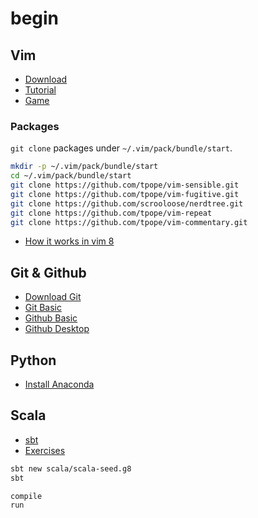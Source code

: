 # begin

## Vim

- [Download](https://www.vim.org/download.php)
- [Tutorial](http://www.openvim.com)
- [Game](https://vim-adventures.com)

### Packages

`git clone` packages under `~/.vim/pack/bundle/start`.

```bash
mkdir -p ~/.vim/pack/bundle/start
cd ~/.vim/pack/bundle/start
git clone https://github.com/tpope/vim-sensible.git
git clone https://github.com/tpope/vim-fugitive.git
git clone https://github.com/scrooloose/nerdtree.git
git clone https://github.com/tpope/vim-repeat
git clone https://github.com/tpope/vim-commentary.git
```

- [How it works in vim 8](http://vimcasts.org/episodes/packages/)

## Git & Github

- [Download Git](https://git-scm.com/downloads)
- [Git Basic](https://try.github.io)
- [Github Basic](https://guides.github.com/activities/hello-world/)
- [Github Desktop](https://desktop.github.com)

## Python

- [Install Anaconda](https://www.anaconda.com/download)

## Scala

- [sbt](https://www.scala-sbt.org/download.html)
- [Exercises](https://www.scala-exercises.org/std_lib/asserts)

```bash
sbt new scala/scala-seed.g8
sbt

compile
run
```


